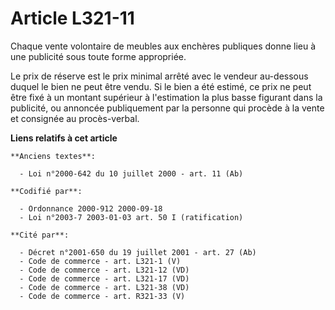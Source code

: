 # Article L321-11

Chaque vente volontaire de meubles aux enchères publiques donne lieu à une publicité sous toute forme appropriée.

Le prix de réserve est le prix minimal arrêté avec le vendeur au-dessous duquel le bien ne peut être vendu. Si le bien a été
estimé, ce prix ne peut être fixé à un montant supérieur à l'estimation la plus basse figurant dans la publicité, ou annoncée
publiquement par la personne qui procède à la vente et consignée au procès-verbal.

**Liens relatifs à cet article**

	**Anciens textes**:

	  - Loi n°2000-642 du 10 juillet 2000 - art. 11 (Ab)

	**Codifié par**:

	  - Ordonnance 2000-912 2000-09-18
	  - Loi n°2003-7 2003-01-03 art. 50 I (ratification)

	**Cité par**:

	  - Décret n°2001-650 du 19 juillet 2001 - art. 27 (Ab)
	  - Code de commerce - art. L321-1 (V)
	  - Code de commerce - art. L321-12 (VD)
	  - Code de commerce - art. L321-17 (VD)
	  - Code de commerce - art. L321-38 (VD)
	  - Code de commerce - art. R321-33 (V)
